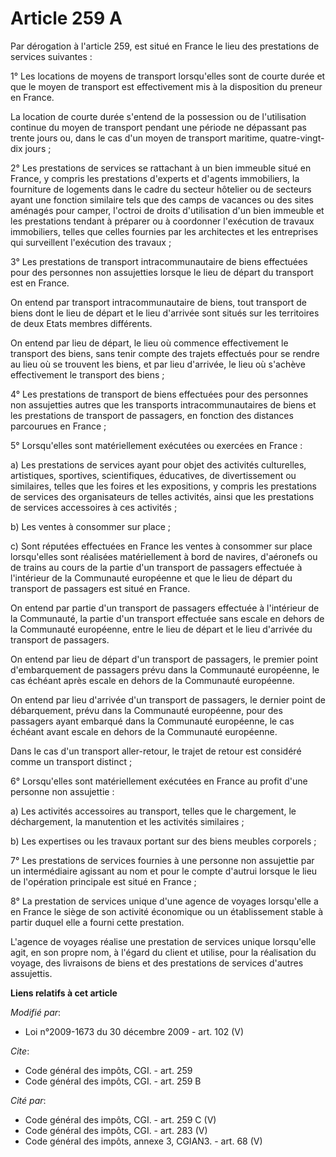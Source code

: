 # Article 259 A

Par dérogation à l'article 259, est situé en France le lieu des prestations de services suivantes :

1° Les locations de moyens de transport lorsqu'elles sont de courte durée et que le moyen de transport est effectivement mis
à la disposition du preneur en France.

La location de courte durée s'entend de la possession ou de l'utilisation continue du moyen de transport pendant une période
ne dépassant pas trente jours ou, dans le cas d'un moyen de transport maritime, quatre-vingt-dix jours ;

2° Les prestations de services se rattachant à un bien immeuble situé en France, y compris les prestations d'experts et
d'agents immobiliers, la fourniture de logements dans le cadre du secteur hôtelier ou de secteurs ayant une fonction
similaire tels que des camps de vacances ou des sites aménagés pour camper, l'octroi de droits d'utilisation d'un bien
immeuble et les prestations tendant à préparer ou à coordonner l'exécution de travaux immobiliers, telles que celles fournies
par les architectes et les entreprises qui surveillent l'exécution des travaux ;

3° Les prestations de transport intracommunautaire de biens effectuées pour des personnes non assujetties lorsque le lieu de
départ du transport est en France.

On entend par transport intracommunautaire de biens, tout transport de biens dont le lieu de départ et le lieu d'arrivée sont
situés sur les territoires de deux Etats membres différents.

On entend par lieu de départ, le lieu où commence effectivement le transport des biens, sans tenir compte des trajets
effectués pour se rendre au lieu où se trouvent les biens, et par lieu d'arrivée, le lieu où s'achève effectivement le
transport des biens ;

4° Les prestations de transport de biens effectuées pour des personnes non assujetties autres que les transports
intracommunautaires de biens et les prestations de transport de passagers, en fonction des distances parcourues en France ;

5° Lorsqu'elles sont matériellement exécutées ou exercées en France :

a) Les prestations de services ayant pour objet des activités culturelles, artistiques, sportives, scientifiques, éducatives,
de divertissement ou similaires, telles que les foires et les expositions, y compris les prestations de services des
organisateurs de telles activités, ainsi que les prestations de services accessoires à ces activités ;

b) Les ventes à consommer sur place ;

c) Sont réputées effectuées en France les ventes à consommer sur place lorsqu'elles sont réalisées matériellement à bord de
navires, d'aéronefs ou de trains au cours de la partie d'un transport de passagers effectuée à l'intérieur de la Communauté
européenne et que le lieu de départ du transport de passagers est situé en France.

On entend par partie d'un transport de passagers effectuée à l'intérieur de la Communauté, la partie d'un transport effectuée
sans escale en dehors de la Communauté européenne, entre le lieu de départ et le lieu d'arrivée du transport de passagers.

On entend par lieu de départ d'un transport de passagers, le premier point d'embarquement de passagers prévu dans la
Communauté européenne, le cas échéant après escale en dehors de la Communauté européenne.

On entend par lieu d'arrivée d'un transport de passagers, le dernier point de débarquement, prévu dans la Communauté
européenne, pour des passagers ayant embarqué dans la Communauté européenne, le cas échéant avant escale en dehors de la
Communauté européenne.

Dans le cas d'un transport aller-retour, le trajet de retour est considéré comme un transport distinct ;

6° Lorsqu'elles sont matériellement exécutées en France au profit d'une personne non assujettie :

a) Les activités accessoires au transport, telles que le chargement, le déchargement, la manutention et les activités
similaires ;

b) Les expertises ou les travaux portant sur des biens meubles corporels ;

7° Les prestations de services fournies à une personne non assujettie par un intermédiaire agissant au nom et pour le compte
d'autrui lorsque le lieu de l'opération principale est situé en France ;

8° La prestation de services unique d'une agence de voyages lorsqu'elle a en France le siège de son activité économique ou un
établissement stable à partir duquel elle a fourni cette prestation.

L'agence de voyages réalise une prestation de services unique lorsqu'elle agit, en son propre nom, à l'égard du client et
utilise, pour la réalisation du voyage, des livraisons de biens et des prestations de services d'autres assujettis.

**Liens relatifs à cet article**

_Modifié par_:

  - Loi n°2009-1673 du 30 décembre 2009 - art. 102 (V)

_Cite_:

  - Code général des impôts, CGI. - art. 259
  - Code général des impôts, CGI. - art. 259 B

_Cité par_:

  - Code général des impôts, CGI. - art. 259 C (V)
  - Code général des impôts, CGI. - art. 283 (V)
  - Code général des impôts, annexe 3, CGIAN3. - art. 68 (V)
